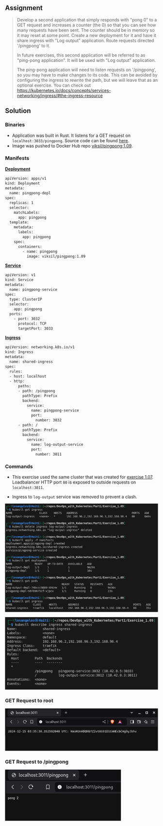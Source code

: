 ## Assignment

> 
> Develop a second application that simply responds with "pong 0" to a GET request and increases a counter (the 0) so that you can see how many requests have been sent. The counter should be in memory so it may reset at some point. Create a new deployment for it and have it share ingress with "Log output" application. Route requests directed '/pingpong' to it.
> 
> In future exercises, this second application will be referred to as "ping-pong application". It will be used with "Log output" application.
> 
> The ping-pong application will need to listen requests on '/pingpong', so you may have to make changes to its code. This can be avoided by configuring the ingress to rewrite the path, but we will leave that as an optional exercise. You can check out https://kubernetes.io/docs/concepts/services-networking/ingress/#the-ingress-resource

## Solution

### Binaries

- Application was built in Rust.  It listens for a GET request on `localhost:3033/pingpong`. Source code can be found [here](https://github.com/VikSil/DevOps_with_Kubernetes/tree/trunk/Part1/Exercise_1.09/app).
- Image was pushed to Docker Hub repo [viksil/pingpong:1.09](https://hub.docker.com/r/viksil/pingpong/tags?name=1.09).

### Manifests

[**Deployment**](https://github.com/VikSil/DevOps_with_Kubernetes/tree/trunk/Part1/Exercise_1.09/manifests/deployment.yaml)

```
apiVersion: apps/v1
kind: Deployment
metadata:
  name: pingpong-depl
spec:
  replicas: 1
  selector:
    matchLabels:
      app: pingpong
  template:
    metadata:
      labels:
        app: pingpong
    spec:
      containers:
        - name: pingpong
          image: viksil/pingpong:1.09
```


[**Service**](https://github.com/VikSil/DevOps_with_Kubernetes/tree/trunk/Part1/Exercise_1.09/manifests/service.yaml)

```
apiVersion: v1
kind: Service
metadata:
  name: pingpong-service
spec:
  type: ClusterIP
  selector:
    app: pingpong
  ports:
    - port: 3032
      protocol: TCP
      targetPort: 3033
```

[**Ingress**](https://github.com/VikSil/DevOps_with_Kubernetes/tree/trunk/Part1/Exercise_1.09/manifests/Ingress.yaml)

```
apiVersion: networking.k8s.io/v1
kind: Ingress
metadata:
  name: shared-ingress
spec:
  rules:
  - host: localhost
  - http:
      paths:
      - path: /pingpong
        pathType: Prefix
        backend:
          service:
            name: pingpong-service
            port:
              number: 3032
      - path: /
        pathType: Prefix
        backend:
          service:
            name: log-output-service
            port:
              number: 3011
```

### Commands

- This exercise used the same cluster that was created for [exercise 1.07](https://raw.githubusercontent.com/VikSil/DevOps_with_Kubernetes/refs/heads/trunk/Part1/Exercise_1.07/Exercise_1.07_commands.png). Loadbalancer HTTP port `80` is exposed to outside requests on `localhost:3011`.

- Ingress to `log-output` service was removed to prevent a clash.

![Commands for Exercise 1.09](https://raw.githubusercontent.com/VikSil/DevOps_with_Kubernetes/refs/heads/trunk/Part1/Exercise_1.09/Exercise_1.09_commands.png)

![Shared Ingress for Exercise 1.09](https://raw.githubusercontent.com/VikSil/DevOps_with_Kubernetes/refs/heads/trunk/Part1/Exercise_1.09/Exercise_1.09_ingress.png)

### GET Request to root

![GET Request to root](https://raw.githubusercontent.com/VikSil/DevOps_with_Kubernetes/refs/heads/trunk/Part1/Exercise_1.09/Exercise_1.09_log_output.png)


### GET Request to /pingpong

![GET Request to /pingpong](https://raw.githubusercontent.com/VikSil/DevOps_with_Kubernetes/refs/heads/trunk/Part1/Exercise_1.09/Exercise_1.09_pingpong.png)